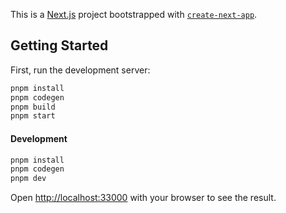 This is a [Next.js](https://nextjs.org/) project bootstrapped with [`create-next-app`](https://github.com/vercel/next.js/tree/canary/packages/create-next-app).

## Getting Started

First, run the development server:

```bash
pnpm install
pnpm codegen
pnpm build
pnpm start
```

#### Development

```bash
pnpm install
pnpm codegen
pnpm dev
```

Open [http://localhost:33000](http://localhost:33000) with your browser to see the result.
